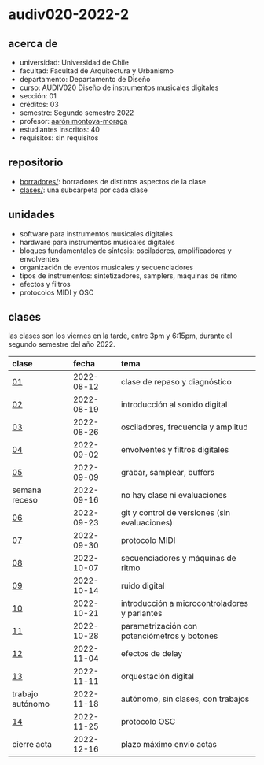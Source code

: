 # audiv020-2022-2

## acerca de

- universidad: Universidad de Chile
- facultad: Facultad de Arquitectura y Urbanismo
- departamento: Departamento de Diseño
- curso: AUDIV020 Diseño de instrumentos musicales digitales
- sección: 01
- créditos: 03
- semestre: Segundo semestre 2022
- profesor: [aarón montoya-moraga](https://montoyamoraga.io)
- estudiantes inscritos: 40
- requisitos: sin requisitos

## repositorio

- [borradores/](./borradores/): borradores de distintos aspectos de la clase
- [clases/](./clases/): una subcarpeta por cada clase

## unidades

- software para instrumentos musicales digitales
- hardware para instrumentos musicales digitales
- bloques fundamentales de síntesis: osciladores, amplificadores y envolventes
- organización de eventos musicales y secuenciadores
- tipos de instrumentos: sintetizadores, samplers, máquinas de ritmo
- efectos y filtros
- protocolos MIDI y OSC

## clases

las clases son los viernes en la tarde, entre 3pm y 6:15pm, durante el segundo semestre del año 2022.

| clase                  | fecha      | tema                                          |
| :--------------------- | :--------- | :-------------------------------------------- |
| [01](clases/clase-01/) | 2022-08-12 | clase de repaso y diagnóstico                 |
| [02](clases/clase-02/) | 2022-08-19 | introducción al sonido digital                |
| [03](clases/clase-03/) | 2022-08-26 | osciladores, frecuencia y amplitud            |
| [04](clases/clase-04/) | 2022-09-02 | envolventes y filtros digitales               |
| [05](clases/clase-05/) | 2022-09-09 | grabar, samplear, buffers                     |
| semana receso          | 2022-09-16 | no hay clase ni evaluaciones                  |
| [06](clases/clase-06/) | 2022-09-23 | git y control de versiones (sin evaluaciones) |
| [07](clases/clase-07/) | 2022-09-30 | protocolo MIDI                                |
| [08](clases/clase-08/) | 2022-10-07 | secuenciadores y máquinas de ritmo            |
| [09](clases/clase-09/) | 2022-10-14 | ruido digital                                 |
| [10](clases/clase-10/) | 2022-10-21 | introducción a microcontroladores y parlantes |
| [11](clases/clase-11/) | 2022-10-28 | parametrización con potenciómetros y botones  |
| [12](clases/clase-12/) | 2022-11-04 | efectos de delay                              |
| [13](clases/clase-13/) | 2022-11-11 | orquestación digital                          |
| trabajo autónomo       | 2022-11-18 | autónomo, sin clases, con trabajos            |
| [14](clases/clase-14/) | 2022-11-25 | protocolo OSC                                 |
| cierre acta            | 2022-12-16 | plazo máximo envío actas                      |
